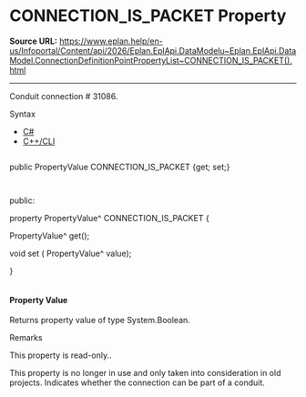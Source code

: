 # CONNECTION_IS_PACKET Property

**Source URL:** https://www.eplan.help/en-us/Infoportal/Content/api/2026/Eplan.EplApi.DataModelu~Eplan.EplApi.DataModel.ConnectionDefinitionPointPropertyList~CONNECTION_IS_PACKET().html

---

Conduit connection # 31086.

Syntax

- [C#](#i-syntax-CS)
- [C++/CLI](#i-syntax-CPP2005)

```
```
public PropertyValue CONNECTION_IS_PACKET {get; set;}
```
```

```
```
public:

property PropertyValue^ CONNECTION_IS_PACKET {

   PropertyValue^ get();

   void set (    PropertyValue^ value);

}
```
```

#### Property Value

Returns property value of type System.Boolean.

Remarks

This property is read-only..

This property is no longer in use and only taken into consideration in old projects. Indicates whether the connection can be part of a conduit.
